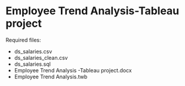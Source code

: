 # Employee Trend Analysis-Tableau project

Required files:

* ds_salaries.csv
* ds_salaries_clean.csv
* ds_salaries.sql
* Employee Trend Analysis -Tableau project.docx
* Employee Trend Analysis.twb
